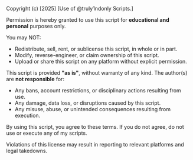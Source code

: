 Copyright (c) [2025] [Use of @truly1ndonly Scripts.]

Permission is hereby granted to use this script for **educational and personal** purposes only.

You may NOT:
- Redistribute, sell, rent, or sublicense this script, in whole or in part.
- Modify, reverse-engineer, or claim ownership of this script.
- Upload or share this script on any platform without explicit permission.

This script is provided **"as is"**, without warranty of any kind. The author(s) are **not responsible** for:
- Any bans, account restrictions, or disciplinary actions resulting from use.
- Any damage, data loss, or disruptions caused by this script.
- Any misuse, abuse, or unintended consequences resulting from execution.

By using this script, you agree to these terms. If you do not agree, do not use or execute any of my scripts.

Violations of this license may result in reporting to relevant platforms and legal takedowns.
